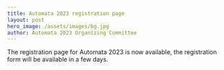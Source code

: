 ```yaml
---
title: Automata 2023 registration page
layout: post
hero_image: /assets/images/bg.jpg
author: Automata 2023 Organizing Committee
---
```


The registration page for Automata 2023 is now available, the registration form will be available in a few days.
